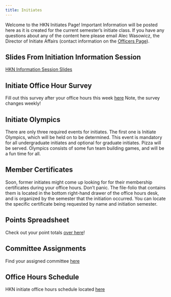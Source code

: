 ```yaml
---
title: Initiates
---
```


Welcome to the HKN Initiates Page! Important Information will be posted here as it is created for the current semester’s initiate class. If you have any questions about any of the content here please email Alec Wasowicz, the Director of Initiate Affairs (contact information on the [Officers Page](/about#officers)).

Slides From Initiation Information Session
---
[HKN Information Session Slides](/assets/files/HKNInfoSessionFA16.pdf)

Initiate Office Hour Survey
---------------------------
Fill out this survey after your office hours this week [here](https://goo.gl/forms/gvRL3UvFwSEf1VMz2)
Note, the survey changes weekly!

Initiate Olympics
---
There are only three required events for initiates. The first one is Initiate Olympics, which will be held on to be determined. This event is mandatory for all undergraduate initiates and optional for graduate initiates. Pizza will be served. Olympics consists of some fun team building games, and will be a fun time for all.

Member Certificates
---
Soon, former initiates might come up looking for for their membership certificates during your office hours. Don’t panic. The file-folio that contains them is located in the bottom right-hand drawer of the office hours desk, and is organized by the semester that the initiation occurred. You can locate the specific certificate being requested by name and initiation semester.

Points Spreadsheet
---
Check out your point totals [over here](https://docs.google.com/spreadsheets/d/18SS-g30jM4bz6l07cKIqzJaaGHFN2PiI-SAu-WJKgsk/edit#gid=0)!

Committee Assignments
---------------------
Find your assigned committee [here](https://docs.google.com/a/illinois.edu/spreadsheets/d/1UJ-sT4nVzCKlvLKBvf_ESmxN1w1P7uW3o2NNbOdPDtY/edit?usp=sharing)

Office Hours Schedule
---------------------
HKN initiate office hours schedule located [here](https://docs.google.com/a/illinois.edu/spreadsheets/d/1fAqk5L3qYzgL7RoGiDIrFIKoyVcHjhLqKxnNVyyToaM/edit?usp=sharing)